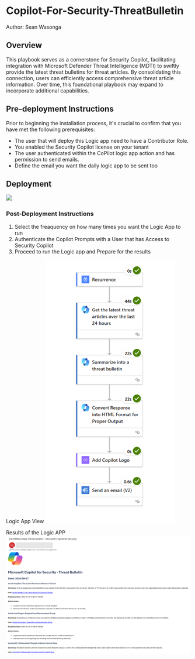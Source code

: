 # Copilot-For-Security-ThreatBulletin
Author: Sean Wasonga
## Overview
This playbook serves as a cornerstone for Security Copilot, facilitating integration with Microsoft Defender Threat Intelligence (MDTI) to swiftly provide the latest threat bulletins for threat articles. By consolidating this connection, users can efficiently access comprehensive threat article information. Over time, this foundational playbook may expand to incorporate additional capabilities. 

## Pre-deployment Instructions

Prior to beginning the installation process, it's crucial to confirm that you have met the following prerequisites:
- The user that will deploy this Logic app need to have a Contributor Role.
- You enabled the Security Copilot license on your tenant
- The user authenticated within the CoPilot logic app action and has permission to send emails.
- Define the email you want the daily logic app to be sent too

## Deployment

<a href="https://portal.azure.com/#create/Microsoft.Template/uri/https%3A%2F%2Fraw.githubusercontent.com%2FAzure%2FCopilot-For-Security%2Fmain%2FLogic%2520Apps%2FThreatBulletinCopilot%2Fazuredeploy.json" target="_blank">
    <img src="https://aka.ms/deploytoazurebutton"/>

</a>


### Post-Deployment Instructions

1. Select the freaquency on how many times you want the Logic App to run 
2. Authenticate the Copilot Prompts with a User that has Access to Security Copilot 
3. Proceed to run the Logic app and Prepare for the results 

Logic App View
![Threat Bulletin Logic App](https://github.com/Azure/Copilot-For-Security/blob/main/Logic%20Apps/ThreatBulletinCopilot/threatbulletinlogicapp.png)

Results of the Logic APP
![Threat Bulletin Image](https://github.com/Azure/Copilot-For-Security/blob/main/Logic%20Apps/ThreatBulletinCopilot/Threatbulletin.png)
